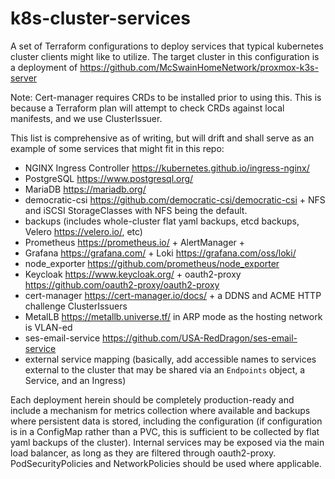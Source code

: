 # k8s-cluster-services

A set of Terraform configurations to deploy services that typical kubernetes cluster clients might like to utilize. The target cluster in this configuration is a deployment of <https://github.com/McSwainHomeNetwork/proxmox-k3s-server>

Note: Cert-manager requires CRDs to be installed prior to using this. This is because a Terraform plan will attempt to check CRDs against local manifests, and we use ClusterIssuer.

This list is comprehensive as of writing, but will drift and shall serve as an example of some services that might fit in this repo:
- NGINX Ingress Controller <https://kubernetes.github.io/ingress-nginx/>
- PostgreSQL <https://www.postgresql.org/>
- MariaDB <https://mariadb.org/>
- democratic-csi <https://github.com/democratic-csi/democratic-csi> + NFS and iSCSI StorageClasses with NFS being the default.
- backups (includes whole-cluster flat yaml backups, etcd backups, Velero <https://velero.io/>, etc)
- Prometheus <https://prometheus.io/> + AlertManager + 
- Grafana <https://grafana.com/> + Loki <https://grafana.com/oss/loki/>
- node_exporter <https://github.com/prometheus/node_exporter>
- Keycloak <https://www.keycloak.org/> + oauth2-proxy <https://github.com/oauth2-proxy/oauth2-proxy>
- cert-manager <https://cert-manager.io/docs/> + a DDNS and ACME HTTP challenge ClusterIssuers
- MetalLB <https://metallb.universe.tf/> in ARP mode as the hosting network is VLAN-ed
- ses-email-service <https://github.com/USA-RedDragon/ses-email-service>
- external service mapping (basically, add accessible names to services external to the cluster that may be shared via an `Endpoints` object, a Service, and an Ingress)

Each deployment herein should be completely production-ready and include a mechanism for metrics collection where available and backups where persistent data is stored, including the configuration (if configuration is in a ConfigMap rather than a PVC, this is sufficient to be collected by flat yaml backups of the cluster). Internal services may be exposed via the main load balancer, as long as they are filtered through oauth2-proxy. PodSecurityPolicies and NetworkPolicies should be used where applicable.
